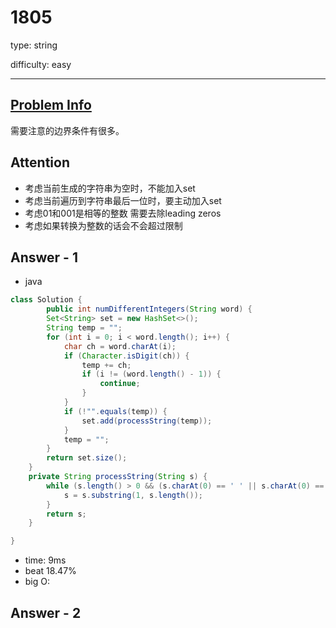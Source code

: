 
# 1805
type: string

difficulty: easy

---

## [Problem Info][problem_link]
需要注意的边界条件有很多。

## Attention
- 考虑当前生成的字符串为空时，不能加入set
- 考虑当前遍历到字符串最后一位时，要主动加入set
- 考虑01和001是相等的整数
  需要去除leading zeros
- 考虑如果转换为整数的话会不会超过限制

## Answer - 1

- java

```java
class Solution {
        public int numDifferentIntegers(String word) {
        Set<String> set = new HashSet<>();
        String temp = "";
        for (int i = 0; i < word.length(); i++) {
            char ch = word.charAt(i);
            if (Character.isDigit(ch)) {
                temp += ch;
                if (i != (word.length() - 1)) {
                    continue;
                }
            }
            if (!"".equals(temp)) {
                set.add(processString(temp));
            }
            temp = "";
        }
        return set.size();
    }
    private String processString(String s) {
        while (s.length() > 0 && (s.charAt(0) == ' ' || s.charAt(0) == '0')) {
            s = s.substring(1, s.length());
        }
        return s;
    }

}
```
- time: 9ms
- beat 18.47%
- big O:

## Answer - 2

[problem_link]: https://leetcode-cn.com/problems/number-of-different-integers-in-a-string/


